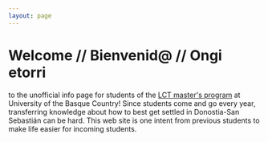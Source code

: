```yaml
---
layout: page
---
```


# Welcome // Bienvenid@ // Ongi etorri
to the unofficial info page for students of the [LCT master's program](https://www.ehu.eus/en/web/master/master-language-communication-technologies) at University of the Basque Country! Since students come and go every year, transferring knowledge about how to best get settled in Donostia-San Sebastián can be hard. This web site is one intent from previous students to make life easier for incoming students.
